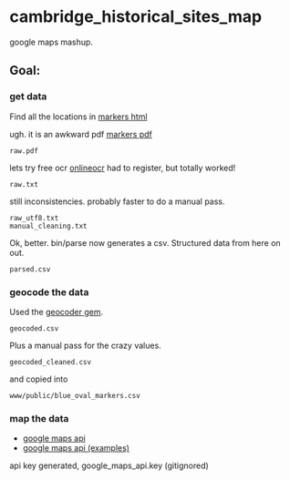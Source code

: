 cambridge_historical_sites_map
==============================

google maps mashup.

## Goal:

### get data

Find all the locations in [markers html](http://www2.cambridgema.gov/historic/markers.html)

ugh. it is an awkward pdf [markers pdf](http://www2.cambridgema.gov/historic/markers_text.pdf)

    raw.pdf

lets try free ocr [onlineocr](http://www.onlineocr.net/)
had to register, but totally worked!

    raw.txt

still inconsistencies. probably faster to do a manual pass. 

    raw_utf8.txt
    manual_cleaning.txt

Ok, better. bin/parse now generates a csv. Structured data from here on out.

    parsed.csv

### geocode the data

Used the [geocoder gem](http://www.rubygeocoder.com/). 

    geocoded.csv

Plus a manual pass for the crazy values.

    geocoded_cleaned.csv

and copied into

    www/public/blue_oval_markers.csv

### map the data

* [google maps api](https://developers.google.com/maps/documentation/javascript/)
* [google maps api (examples)](https://developers.google.com/maps/documentation/javascript/examples)

api key generated, google_maps_api.key (gitignored)
